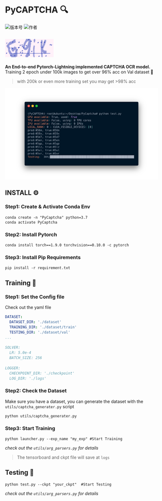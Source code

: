 # PyCAPTCHA 🔍
![版本号](https://img.shields.io/badge/Version-Beta--0.0.1-blue) ![作者](https://img.shields.io/badge/Author-Xzy-orange)  

![](./assets/captcha.png)
---

**An End-to-end Pytorch-Lightning implemented CAPTCHA OCR model.**  
Training 2 epoch under 100k images to get over 96% acc on Val dataset 🤩  
> with 200k or even more training set you may get >98% acc

![](./assets/testing.png)



## INSTALL ⚙️
### Step1: Create & Activate Conda Env
```shell
conda create -n "PyCaptcha" python=3.7
conda activate PyCaptcha
```

### Step2: Install Pytorch 
```shell
conda install torch==1.9.0 torchvision==0.10.0 -c pytorch
```

### Step3: Install Pip Requirements 
```shell
pip install -r requirement.txt
```

## Training 🚀
### Step1: Set the Config file
Check out the yaml file  
```yaml
DATASET:
  DATASET_DIR: './dataset'
  TRAINING_DIR: './dataset/train'
  TESTING_DIR: './dataset/val'
...

SOLVER:
  LR: 5.0e-4
  BATCH_SIZE: 256

LOGGER:
  CHECKPOINT_DIR: './checkpoint'
  LOG_DIR: './logs'
```


### Step2: Check the Dataset
Make sure you have a dataset, you can generate the dataset with the ```utils/captcha_generater.py``` script
```shell
python utils/captcha_generater.py
```

### Step3: Start Training
```shell
python launcher.py --exp_name "my_exp" #Start Training
```
*check out the ```utils/arg_parsers.py``` for details*

> The tensorboard and ckpt file will save at ```logs```

## Testing 📝
```shell
python test.py --ckpt "your_ckpt"  #Start Testing
```
*check out the ```utils/arg_parsers.py``` for details*
